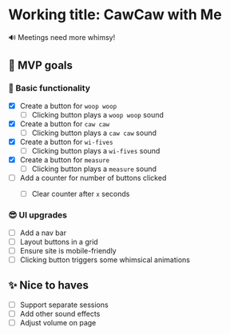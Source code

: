# Working title: CawCaw with Me 
🔊 Meetings need more whimsy! 

## 🎯 MVP goals

### 🧱 Basic functionality
- [x] Create a button for `woop woop`
    - [ ] Clicking button plays a `woop woop` sound
- [x] Create a button for `caw caw`
    - [ ] Clicking button plays a `caw caw` sound
- [x] Create a button for `wi-fives`
    - [ ] Clicking button plays a `wi-fives` sound
- [x] Create a button for `measure`
    - [ ] Clicking button plays a `measure` sound
- [ ] Add a counter for number of buttons clicked
    - [ ] Clear counter after `x` seconds


### 😎 UI upgrades
- [ ] Add a nav bar
- [ ] Layout buttons in a grid
- [ ] Ensure site is mobile-friendly
- [ ] Clicking button triggers some whimsical animations

## ✨ Nice to haves
- [ ] Support separate sessions
- [ ] Add other sound effects
- [ ] Adjust volume on page